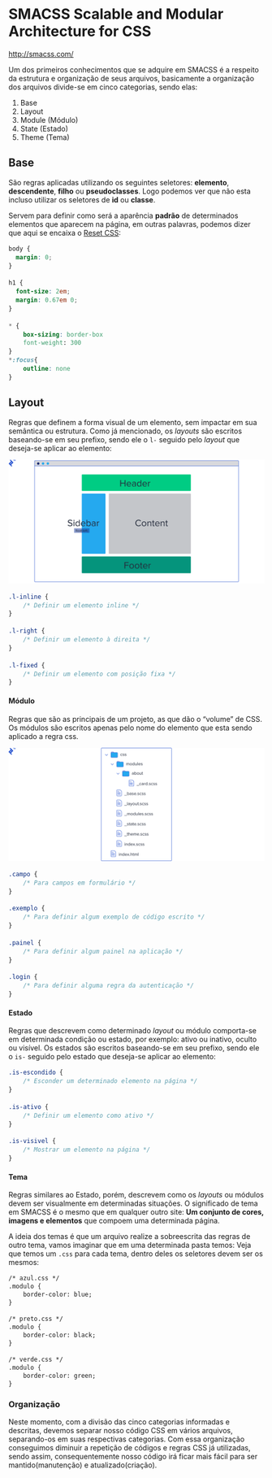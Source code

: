 # SMACSS Scalable and Modular Architecture for CSS

http://smacss.com/

Um dos primeiros conhecimentos que se adquire em SMACSS é a respeito da estrutura e organização de seus arquivos, basicamente a organização dos arquivos divide-se em cinco categorias, sendo elas:

1.  Base
2.  Layout
3.  Module (Módulo)
4.  State (Estado)
5.  Theme (Tema)

## Base

São regras aplicadas utilizando os seguintes seletores: **elemento**, **descendente**, **filho** ou **pseudoclasses**. Logo podemos ver que não esta incluso utilizar os seletores de **id** ou **classe**.

Servem para definir como será a aparência **padrão** de determinados elementos que aparecem na página, em outras palavras, podemos dizer que aqui se encaixa o [Reset CSS](https://tableless.com.br/css-reset/):

```css
body {
  margin: 0;
}

h1 {
  font-size: 2em;
  margin: 0.67em 0;
}

* {
    box-sizing: border-box
    font-weight: 300
}
*:focus{
    outline: none
}
```

## Layout

Regras que definem a forma visual de um elemento, sem impactar em sua semântica ou estrutura.
Como já mencionado, os *layouts* são escritos baseando-se em seu prefixo, sendo ele o `l-` seguido pelo *layout* que deseja-se aplicar ao elemento:

![layout](./img/layout.webp)

```css
.l-inline {
	/* Definir um elemento inline */
}

.l-right {
	/* Definir um elemento à direita */
}

.l-fixed {
	/* Definir um elemento com posição fixa */
}
```

#### Módulo

Regras que são as principais de um projeto, as que dão o “volume” de CSS. Os módulos são escritos apenas pelo nome do elemento que esta sendo aplicado a regra css.

![module](./img/module.webp)

```css
.campo {
	/* Para campos em formulário */
}

.exemplo {
	/* Para definir algum exemplo de código escrito */
}

.painel {
	/* Para definir algum painel na aplicação */
}

.login {
	/* Para definir alguma regra da autenticação */
}
```

#### Estado

Regras que descrevem como determinado *layout* ou módulo comporta-se em determinada condição ou estado, por exemplo: ativo ou inativo, oculto ou visível. Os estados são escritos baseando-se em seu prefixo, sendo ele o `is-` seguido pelo estado que deseja-se aplicar ao elemento:

```css
.is-escondido {
	/* Esconder um determinado elemento na página */
}

.is-ativo {
	/* Definir um elemento como ativo */
}

.is-visivel {
	/* Mostrar um elemento na página */
}
```

#### Tema

Regras similares ao Estado, porém, descrevem como os *layouts* ou módulos devem ser visualmente em determinadas situações.
O significado de tema em SMACSS é o mesmo que em qualquer outro site: **Um conjunto de cores, imagens e elementos** que compoem uma determinada página.

A ideia dos temas é que um arquivo realize a sobreescrita das regras de outro tema, vamos imaginar que em uma determinada pasta temos:
Veja que temos um `.css` para cada tema, dentro deles os seletores devem ser os mesmos:

```
/* azul.css */
.modulo {
	border-color: blue;
}

/* preto.css */
.modulo {
	border-color: black;
}

/* verde.css */
.modulo {
	border-color: green;
}
```

### Organização

Neste momento, com a divisão das cinco categorias informadas e descritas, devemos separar nosso código CSS em vários arquivos, separando-os em suas respectivas categorias. Com essa organização conseguimos diminuir a repetição de códigos e regras CSS já utilizadas, sendo assim, consequentemente nosso código irá ficar mais fácil para ser mantido(manutenção) e atualizado(criação).